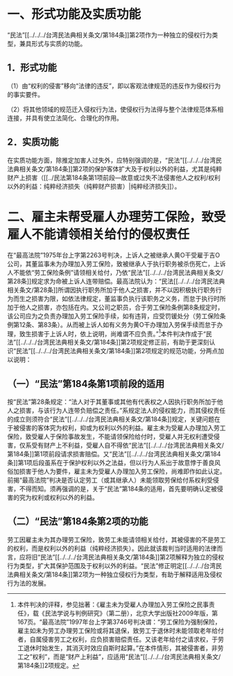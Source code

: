 # 一、形式功能及实质功能

“民法”[[../../../台湾民法典相关条文/第184条]]第2项作为一种独立的侵权行为类型，兼具形式与实质的功能。

## 1．形式功能

（1）由“权利的侵害”移向“法律的违反”，即以客观法律规范的违反作为侵权行为的事实要件。

（2）将其他领域的规范迁入侵权行为法，使侵权行为法得与整个法律规范体系相连接，并具有使立法简化、合理化的作用。

## 2．实质功能

在实质功能方面，除推定加害人过失外，应特别强调的是，“民法”[[../../../台湾民法典相关条文/第184条]]第2项的保护客体扩大及于权利以外的利益，尤其是纯粹财产上损害（[[../民法第184条第1项前段—故意或过失不法侵害他人之权利/权利以外的利益：纯粹经济损失（纯粹财产损害）|纯粹经济损失]]）。

# 二、雇主未帮受雇人办理劳工保险，致受雇人不能请领相关给付的侵权责任

在“最高法院”1975年台上字第2263号判决，上诉人之被继承人黄O干受雇于吉O公司，其董监事未为办理加入劳工保险，致被继承人于执行职务被杀伤死亡，上诉人不能依“劳工保险条例”请领相关给付，乃依“民法”[[../../../台湾民法典相关条文/第28条]]规定求为命被上诉人连带赔偿。最高法院认为：“民法[[../../../台湾民法典相关条文/第28条]]所谓因执行职务所加于他人之损害，并不以因积极执行职务行为而生之损害为限，如依法律规定，董监事负执行该职务之义务，而怠于执行时所加于他人之损害，亦包括在内。又公司之职员，合于劳工保险条例第8条规定时，该公司应为之负责办理加入劳工保险手续，如有违背，应受罚锾处分（劳工保险条例第12条、第83条）。从而被上诉人如有义务为黄O干办理加入劳保手续而怠于办理，致生损害于上诉人时，依上说明，尚难谓不应负责。”[^1]本件判决作成于“民法”[[../../../台湾民法典相关条文/第184条]]第2项规定修正前，有助于更深刻认识“民法”[[../../../台湾民法典相关条文/第184条]]第2项规定的规范功能，分两点加以说明：

[^1]:本件判决的评释，参见拙著：《雇主未为受雇人办理加入劳工保险之民事责任》，载《民法学说与判例研究》（第二册），北京大学出版社2009年版，第167页。“最高法院”1997年台上字第3746号判决谓：“劳工保险为强制保险，雇主如未为劳工办理劳工保险或将其退保，致劳工于退休时未能领取老年给付者，自属侵害劳工之权利，应负损害赔偿责任。又该老年给付之请求权，于劳工退休时始发生，其消灭时效应自斯时起算。”在本件情形，其被侵害者，非劳工之”权利”，而是“财产上利益”，应适用“民法”[[../../../台湾民法典相关条文/第184条]]2项规定。

## （一）“民法”第184条第1项前段的适用

按“民法”第28条规定：“法人对于其董事或其他有代表权之人因执行职务所加于他人之损害，与该行为人连带负赔偿之责任。”系规定法人的侵权能力，而其侵权责任的成立则须符合“民法”[[../../../台湾民法典相关条文/第184条]]规定，关键问题在于被侵害的客体究为权利，抑或为权利以外的利益。雇主未为受雇人办理加入劳工保险，致受雇人于保险事故发生，不能请领保险给付时，受雇人并无权利遭受侵害，仅系受有财产上不利益，受雇人自不得依“民法”[[../../../台湾民法典相关条文/第184条]]第1项前段请求损害赔偿。又“民法”[[../../../台湾民法典相关条文/第184条]]第1项后段虽系在于保护权利以外之法益，但以行为人系出于故意悖于善良风俗加损害于他人为要件，雇主未为受雇人办理加入劳工保险，尚难即作如此认定。前揭“最高法院”判决是否认定劳工（或其继承人）未能领取劳保给付系权利受侵害，不得而知。须再强调的是，关于“民法”第184条的适用，首先要明确认定被侵害的究为权利或权利以外的利益。

## （二）“民法”第184条第2项的功能

劳工因雇主未为其办理劳工保险，致劳工未能请领相关给付，其被侵害的不是劳工的权利，而是权利以外的利益（纯粹经济损失）。因此就该裁判当时适用的法律而言，应将旧“民法”[[../../../台湾民法典相关条文/第184条]]第2项解释为独立的侵权行为类型，扩大其保护范围及于权利以外的利益。“民法”修正明定[[../../../台湾民法典相关条文/第184条]]第2项为一种独立侵权行为类型，有助于解释适用及侵权行为法的发展。


